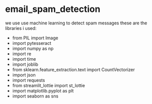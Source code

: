 # email_spam_detection
we use use machine learning to detect spam messages
these are the libraries i used:
    
* from PIL import Image 
* import pytesseract
* import numpy as np
* import re
* import time
* import joblib
* from sklearn.feature_extraction.text import CountVectorizer
* import json
* import requests
* from streamlit_lottie import st_lottie
* import matplotlib.pyplot as plt
* import seaborn as sns
